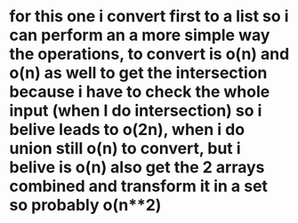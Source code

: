 # for this one i convert first to a list so i can perform an a more simple way the operations, to convert is o(n) and o(n) as well to get the intersection because i have to check the whole input (when I do intersection) so i belive leads to o(2n), when i do union still o(n) to convert, but i belive is o(n) also get the 2 arrays combined and transform it in a set so probably o(n\*\*2)
